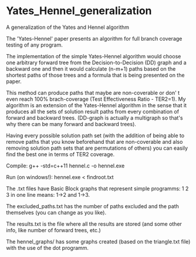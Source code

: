 # Yates_Hennel_generalization
A generalization of the Yates and Hennel algorithm

The 'Yates-Hennel' paper presents an algorithm for full branch coverage testing of any program.

The implementation of the simple Yates-Hennel algorithm would choose one arbitrary forward tree from
the Decision-to-Decision (DD) graph and a backward one and then it would calculate (n-m+1) paths based
on the shortest paths of those trees and a formula that is being presented on the paper.

This method can produce paths that maybe are non-coverable or don' t even reach 100% brach-coverage
(Test Effectiveness Ratio - TER2=1). My algorithm is an extension of the Yates-Hennel algorithm in 
the sense that it produces all the sets of solution result paths from every combination of forward and backward trees.
(DD-graph is actually a multigraph so that's why there can be many forward and backward trees).

Having every possible solution path set (with the addition of being able to remove paths that you know 
beforehand that are non-coverable and also removing solution path sets that are permutations of others)
you can easily find the best one in terms of TER2 coverage.

Compile: g++ -std=c++11 hennel.c -o hennel.exe

Run (on windows!): hennel.exe < findroot.txt

The .txt files have Basic Block graphs that represent simple programms: 1 2 3 in one line means: 1->2 and 1->3.

The excluded_paths.txt has the number of paths excluded and the path themselves (you can change as you like).

The results.txt is the file where all the results are stored (and some other info, like number of forward trees, etc.)

The hennel_graphs/ has some graphs created (based on the triangle.txt file) with the use of the dot programm.
